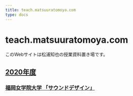 ```yaml
---
title: teach.matsuuratomoya.com
type: docs
---
```


# teach.matsuuratomoya.com

このWebサイトは松浦知也の授業資料置き場です。

## [2020年度](2020)

### [福岡女学院大学 「サウンドデザイン」](2020/fukujo-sounddesign)